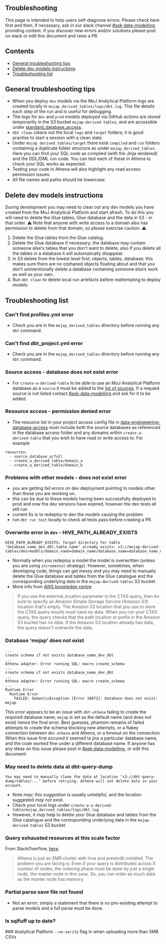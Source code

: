 ## Troubleshooting

This page is intended to help users self-diagnose errors. Please check here first and then, if necessary, ask in our slack channel [#ask-data-modelling](https://asdslack.slack.com/archives/C03J21VFHQ9), providing context. If you discover new errors and/or solutions please post on slack or edit this document and raise a PR.

## Contents
- [General troubleshooting tips](#general-troubleshooting-tips)
- [Delete dev models instructions](#delete-dev-models-instructions)
- [Troubleshooting list](#troubleshooting-list)


## General troubleshooting tips
- When you deploy `dev` models via the MoJ Analytical Platform logs are created locally in `mojap_derived_tables/logs/dbt.log`. This file details each step of the run and is useful for debugging.
- The logs for `dev` and `prod` models deployed via GitHub actions are stored temporariliy in the S3 bucket `mojap-derived-tables`, and are accessible under [standard_database_access](https://github.com/moj-analytical-services/data-engineering-database-access/blob/main/project_access/standard_database_access.yaml).
- `dbt clean` cleans out the local `logs` and `target` folders; it is good  practise to start a session with a clean slate.
- Under `mojap_derived_tables/target` there exist `compiled` and `run` folders containing a duplicate folder structure as under `mojap_derived_tables`. Here you can find your SQL code as compiled (with the Jinja rendered) and the DDL/DML run code. You can test each of these in Athena to check your SQL works as expected. 
- Testing your code in Athena will also highlight any read access permission issues.
- All file names and paths should be lowercase.

## Delete dev models instructions
During development you may need to clear out any dev models you have created from the MoJ Analytical Platform and start afresh. To do this you will need to delete the Glue tables, Glue database and the data in S3 - in that order. ⚠️ Note that anyone with write access to a domain also has permission to delete from that domain, so please exercise caution. ⚠️
1. Delete the Glue tables from the Glue catalog.
2. Delete the Glue database if necessary; the database may contain someone else's tables that you don't want to delete, also if you delete all the tables in a database it will automatically disappear.
3. In S3 delete from the lowest level first; objects, tables, database; this makes sure there are no orphaned objects floating about and that you don’t unintentionally delete a database containing someone else’s work as well as your own.
4. Run `dbt clean` to delete local run artefacts before reattempting to deploy models.


## Troubleshooting list

### Can't find profiles.yml error
- Check you are in the `mojap_derived_tables` directory before running any `dbt` command. 


### Can't find dbt_project.yml error
- Check you are in the `mojap_derived_tables` directory before running any `dbt` command. 


### Source access - database does not exist error
- For `create-a-derived-table` to be able to use an MoJ Analytical Platform database as a `source` it must be added to the [list of sources](https://github.com/moj-analytical-services/create-a-derived-table/tree/main/mojap_derived_tables/models/sources). If a requied source is not listed contact [#ask-data-modelling](https://asdslack.slack.com/archives/C03J21VFHQ9) and ask for it to be added.


### Resource access - permission denied error
- The resource list in your project access config file in [data-engineeering-database-access](https://github.com/moj-analytical-services/data-engineering-database-access/tree/main/project_access) must include both the source databases as referenced in the database access folder and any domains within `create-a-derived-table` that you wish to have read or write access to. For example
```
resources:
  - source_database_a/full
  - create_a_derived_table/domain_a
  - create_a_derived_table/domain_b
```


### Problems with other models - does not exist error
- you are getting fail errors on dev deployment pointing to models other than those you are working on.
- this can be due to these models having been successfully deployed to prod and now the dev versions have expired, however the dev tests all still run
- current fix is to redeploy to dev the models causing the problem
- run `dbt run test` locally to check *all* tests pass before creating a PR.


### Overwrite error in `dev` - HIVE_PATH_ALREADY_EXISTS
```
HIVE_PATH_ALREADY_EXISTS: Target directory for table ‘database_name_dev_dbt.table_name’ already exists: s3://mojap-derived-tables/dev/models/domain_name=domain_name/database_name=database_name_dev_dbt/table_name=table_name. 
```
- Normally when you redeploy a model the model is overwritten (unless you are using `incremental` strategy). However, sometimes, when developing code, things can get messy and you may need to manually delete the Glue database and tables from the Glue catalogue and the corresponding underlying data in the `mojap-derived-tables` S3 bucket. 
- More info from [AWS knowledge centre](https://aws.amazon.com/premiumsupport/knowledge-center/athena-hive-path-already-exists/)
>If you use the external_location parameter in the CTAS query, then be sure to specify an Amazon Simple Storage Service (Amazon S3) location that's empty. The Amazon S3 location that you use to store the CTAS query results must have no data. When you run your CTAS query, the query checks that the path location or prefix in the Amazon S3 bucket has no data. If the Amazon S3 location already has data, the query doesn't overwrite the data.


### Database 'mojap' does not exist
```
...
create schema if not exists database_name_dev_dbt
...
Athena adapter: Error running SQL: macro create_schema
...
create schema if not exists database_name_dev_dbt
...
Athena adapter: Error running SQL: macro create_schema
...
Runtime Error
  Runtime Error
    FAILED: SemanticException [Error 10072]: Database does not exist: mojap
```
This error appears to be an issue with `dbt-athena` failing to create the required database name, `mojap` is set as the default name (and does not exist) hence the final error. Best guesses; phantom remains of failed attempts to create the schema blocking new attempts, or a flakey connection between `dbt-athena` and Athena, or a timeout on the connection. When this issue first occured it seemed to jinx a particular database name, and the code worked fine under a different database name. If anyone has any ideas on this issue please post in [#ask-data-modelling](https://asdslack.slack.com/archives/C03J21VFHQ9), or edit this document.


### May need to delete data at dbt-query-dump
```
You may need to manually clean the data at location ‘s3://dbt-query-dump/tables/...’ before retrying. Athena will not delete data in your account.
```
- Note *may*; this suggestion is usually unhelpful, and the location suggested *may* not exist.
- Check your local logs under `create-a-a-derived-table/mojap_derived_tables/logs/dbt.log` 
- However, it *may* help to delete your Glue database and tables from the Glue catalogue and the corresponding underlying data in the `mojap-derived-tables` S3 bucket.


### Query exhausted resources at this scale factor
From StackOverflow, [here](https://stackoverflow.com/questions/54375913/athena-query-exhausted-resources-at-scale-factor).

> Athena is just an EMR cluster with hive and prestodb installed. The problem you are facing is: Even if your query is distributed across X number of nodes, the ordering phase must be done by just a single node, the master node in this case. So, you can order as much data as the master node has memory.


### Partial parse save file not found
- Not an error; simply a statement that there is no pre-existing attempt to parse models and a full parse must be done.


### Is sqlfuff up to date?


### Analytical Platform `--no-verify` flag in when uploading more than 5MB CSVs

